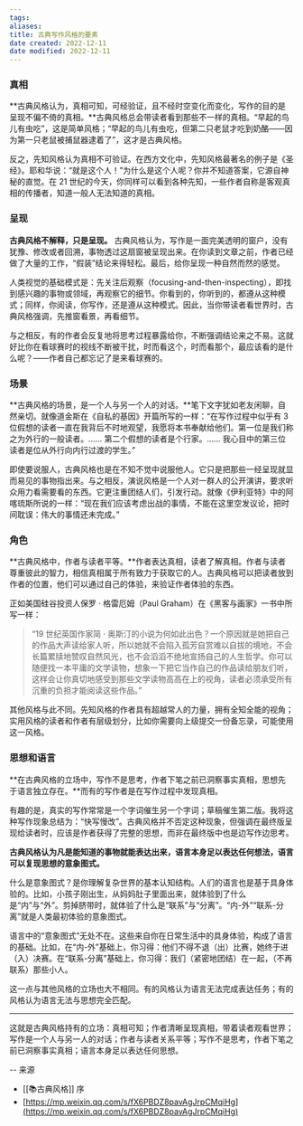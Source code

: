 ```yaml
---
tags: 
aliases: 
title: 古典写作风格的要素
date created: 2022-12-11
date modified: 2022-12-11
---
```



### 真相

**古典风格认为，真相可知，可经验证，且不经时空变化而变化，写作的目的是呈现不偏不倚的真相。**古典风格总会带读者看到那些不一样的真相。“早起的鸟儿有虫吃”，这是简单风格；“早起的鸟儿有虫吃，但第二只老鼠才吃到奶酪——因为第一只老鼠被捕鼠器逮着了”，这才是古典风格。

反之，先知风格认为真相不可验证。在西方文化中，先知风格最著名的例子是《圣经》。耶和华说：“就是这个人！”为什么是这个人呢？你并不知道答案，它源自神秘的直觉。在 21 世纪的今天，你同样可以看到各种先知，一些作者自称是客观真相的传播者，知道一般人无法知道的真相。

### 呈现

**古典风格不解释，只是呈现。** 古典风格认为，写作是一面完美透明的窗户，没有犹豫、修改或者回溯，事物透过这扇窗被呈现出来。在你读到文章之前，作者已经做了大量的工作，“假装”结论来得轻松。最后，给你呈现一种自然而然的感觉。

人类视觉的基础模式是：先关注后观察（focusing-and-then-inspecting），即找到感兴趣的事物或领域，再观察它的细节。你看到的，你听到的，都遵从这种模式；同样，你阅读，你写作，还是遵从这种模式。因此，当你带读者看世界时，古典风格强调，先推窗看景，再看细节。

与之相反，有的作者会反复地将思考过程暴露给你，不断强调结论来之不易。这就好比你在看球赛时的视线不断被干扰，时而看这个，时而看那个，最应该看的是什么呢？——作者自己都忘记了是来看球赛的。

### 场景

**古典风格的场景，是一个人与另一个人的对话。**笔下文字犹如老友闲聊，自然亲切。就像道金斯在《自私的基因》开篇所写的一样：“在写作过程中似乎有 3 位假想的读者一直在我背后不时地观望，我愿将本书奉献给他们。第一位是我们称之为外行的一般读者。…… 第二个假想的读者是个行家。…… 我心目中的第三位读者是位从外行向内行过渡的学生。”

即使要说服人，古典风格也是在不知不觉中说服他人。它只是把那些一经呈现就显而易见的事物指出来。与之相反，演说风格是一个人对一群人的公开演讲，要求听众用力看需要看的东西。它更注重团结人们，引发行动。就像《伊利亚特》中的阿喀琉斯所说的一样：“现在我们应该考虑出战的事情，不能在这里空发议论，把时间耽误：伟大的事情还未完成。”

### 角色

**古典风格中，作者与读者平等。**作者表达真相，读者了解真相。作者与读者尊重彼此的智力，相信真相属于所有致力于获取它的人。古典风格可以把读者放到作者的位置，他们可以通过自己的体验，来验证作者体验的东西。

正如美国硅谷投资人保罗 · 格雷厄姆（Paul Graham）在《黑客与画家》一书中所写一样：

> “19 世纪英国作家简 · 奥斯汀的小说为何如此出色？一个原因就是她把自己的作品大声读给家人听，所以她就不会陷入孤芳自赏难以自拔的境地，不会长篇累牍地赞叹自然风光，也不会滔滔不绝地宣扬自己的人生哲学。你可以随便找一本平庸的文学读物，想象一下把它当作自己的作品读给朋友们听，这样会让你真切地感受到那些文学读物高高在上的视角，读者必须承受所有沉重的负担才能阅读这些作品。”

其他风格与此不同。先知风格的作者具有超越常人的力量，拥有全知全能的视角；实用风格的读者和作者有层级划分，比如你需要向上级提交一份备忘录，可能使用这一风格。

### 思想和语言

**在古典风格的立场中，写作不是思考，作者下笔之前已洞察事实真相，思想先于语言独立存在。**而有的写作者是在写作过程中发现真相。

有趣的是，真实的写作常常是一个字词催生另一个字词；草稿催生第二版。我将这种写作现象总结为：“快写慢改”。古典风格并不否定这种现象，但强调在最终版呈现给读者时，应该是作者获得了完整的思想，而非在最终版中也是边写作边思考。

**古典风格认为凡是能知道的事物就能表达出来，语言本身足以表达任何想法，语言可以复现思想的意象图式。**

什么是意象图式？是你理解复杂世界的基本认知结构。人们的语言也是基于具身体验的。比如，小孩子刚出生，从妈妈肚子里面出来，就体验到了什么是“内”与“外”。剪掉脐带时，就体验了什么是“联系”与“分离”。“内-外”“联系-分离”就是人类最初体验的意象图式。

语言中的“意象图式”无处不在。这些来自你在日常生活中的具身体验，构成了语言的基础。比如，在“内-外”基础上，你习得：他们不得不退（出）比赛，她终于进（入）决赛。在“联系-分离”基础上，你习得：我们（紧密地团结）在一起，（不再联系）那些小人。

这一点与其他风格的立场也大不相同。有的风格认为语言无法完成表达任务；有的风格认为语言无法与思想完全匹配。

---

这就是古典风格持有的立场：真相可知；作者清晰呈现真相，带着读者观看世界；写作是一个人与另一人的对话；作者与读者关系平等；写作不是思考，作者下笔之前已洞察事实真相；语言本身足以表达任何思想。

--
来源
- [[📚古典风格]] 序
- [https://mp.weixin.qq.com/s/fX6PBDZ8pavAgJrpCMqiHg](https://mp.weixin.qq.com/s/fX6PBDZ8pavAgJrpCMqiHg)